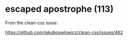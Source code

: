 # escaped apostrophe (113)

From the clean-css issue:

https://github.com/jakubpawlowicz/clean-css/issues/462
